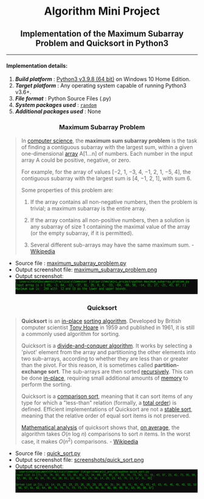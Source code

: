 # <center> Algorithm Mini Project </center>



## <center> Implementation of the Maximum Subarray Problem and Quicksort in Python3 </center>



----

#### Implementation details:

1. ***Build platform*** : [Python3 v3.9.8 (64 bit)](https://www.python.org/downloads/release/python-398/) on Windows 10 Home Edition.
2. ***Target platform*** : Any operating system capable of running Python3 v3.6+.
3. ***File format*** : Python Source Files (.py)
4. ***System packages used*** : [`random`](https://docs.python.org/3.9/library/random.html)
5. ***Additional packages used*** : None



### <center>Maximum Subarray Problem </center>

> In [computer science](https://en.wikipedia.org/wiki/Computer_science), the **maximum sum subarray problem** is the task of finding a contiguous subarray with the largest sum, within a given one-dimensional [array](https://en.wikipedia.org/wiki/Array_data_structure) A[1...n] of numbers. Each number in the input array A could be positive, negative, or zero.
>
> For example, for the array of values [−2, 1, −3, 4, −1, 2, 1, −5, 4], the contiguous subarray with the largest sum is [4, −1, 2, 1], with sum 6.
>
> Some properties of this problem are: 
>
> 1. If the array contains all non-negative numbers, then the problem is trivial; a maximum subarray is the entire array.
>
> 2. If the array contains all non-positive numbers, then a solution is  any subarray of size 1 containing the maximal value of the array (or the empty subarray, if it is permitted).
>
> 3. Several different sub-arrays may have the same maximum sum. \- [Wikipedia](https://en.wikipedia.org/wiki/Maximum_subarray_problem)

- Source file : [maximum_subarray_problem.py](maximum_subarray_problem.py)
- Output screenshot file: [maximum_subarray_problem.png](screenshots/maximum_subarray_problem.png)
- Output screenshot: ![maximum_subarray_problem.png](./screenshots/maximum_subarray_problem.png)



### <center>Quicksort </center>

> **Quicksort** is an [in-place](https://en.wikipedia.org/wiki/In-place_algorithm) [sorting algorithm](https://en.wikipedia.org/wiki/Sorting_algorithm). Developed by British computer scientist [Tony Hoare](https://en.wikipedia.org/wiki/Tony_Hoare) in 1959 and published in 1961, it is still a commonly used algorithm for sorting. 
>
> Quicksort is a [divide-and-conquer algorithm](https://en.wikipedia.org/wiki/Divide-and-conquer_algorithm). It works by selecting a 'pivot' element from the array and partitioning the other elements into two sub-arrays, according to whether they are  less than or greater than the pivot. For this reason, it is sometimes  called **partition-exchange sort**. The sub-arrays are then sorted [recursively](https://en.wikipedia.org/wiki/Recursion_(computer_science)). This can be done [in-place](https://en.wikipedia.org/wiki/In-place_algorithm), requiring small additional amounts of [memory](https://en.wikipedia.org/wiki/Main_memory) to perform the sorting.
>
> Quicksort is a [comparison sort](https://en.wikipedia.org/wiki/Comparison_sort), meaning that it can sort items of any type for which a "less-than" relation (formally, a [total order](https://en.wikipedia.org/wiki/Total_order)) is defined. Efficient implementations of Quicksort are not a [stable sort](https://en.wikipedia.org/wiki/Sorting_algorithm#Stability), meaning that the relative order of equal sort items is not preserved.
>
> [Mathematical analysis](https://en.wikipedia.org/wiki/Analysis_of_algorithms) of quicksort shows that, [on average](https://en.wikipedia.org/wiki/Best,_worst_and_average_case), the algorithm takes *O*(*n* log *n*) comparisons to sort *n* items. In the worst case, it makes *O*(*n*<sup>2</sup>) comparisons. \- [Wikipedia](https://en.wikipedia.org/wiki/Quicksort)

- Source file : [quick_sort.py](quick_sort.py)
- Output screenshot file: [screenshots/quick_sort.png](screenshots/quick_sort.png)
- Output screenshot: ![screenshots/quick_sort.png](screenshots/quick_sort.png)


